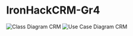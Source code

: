 ﻿# IronHackCRM-Gr4
![Class Diagram CRM](https://user-images.githubusercontent.com/106558181/184401848-9eeff733-04e5-4885-95f4-d0a3c671bd29.png)
![Use Case Diagram CRM](https://user-images.githubusercontent.com/106558181/184401851-6ddaff62-81bf-4418-8c40-075629fee130.png)
